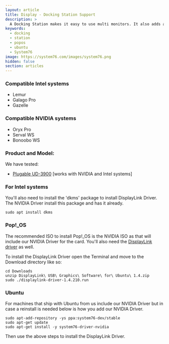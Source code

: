 ```yaml
---
layout: article
title: Display - Docking Station Support
description: >
  A Docking Station makes it easy to use multi monitors. It also adds an ethernet port, multi USB ports and more while only using one USB 3.0 port on your laptop.
keywords:
  - docking 
  - station
  - popos
  - ubuntu
  - System76
image: https://system76.com/images/system76.png
hidden: false
section: articles
---
```


### Compatible Intel systems

 - Lemur
 - Galago Pro
 - Gazelle

### Compatible NVIDIA systems

 - Oryx Pro
 - Serval WS
 - Bonoobo WS

### Product and Model:

We have tested:
 - [Plugable UD-3900](http://plugable.com/products/ud-3900/) [works with NVIDIA and Intel systems]

### For Intel systems

You'll also need to install the 'dkms' package to install DisplayLink Driver. The NVIDIA Driver install this package and has it already.

```
sudo apt install dkms
```

### Pop!_OS

The recommended ISO to install Pop!_OS is the NVIDIA ISO as that will include our NVIDIA Driver for the card. You'll also need the [DisplayLink driver](http://www.displaylink.com/downloads/ubuntu) as well.

To install the DisplayLink Driver open the Terminal and move to the Download directory like so:

```
cd Downloads
unzip DisplayLink\ USB\ Graphics\ Software\ for\ Ubuntu\ 1.4.zip
sudo ./displaylink-driver-1.4.210.run
```

### Ubuntu

For machines that ship with Ubuntu from us include our NVIDIA Driver but in case a reinstall is needed
below is how you add our NVIDIA Driver.

```
sudo apt-add-repository -ys ppa:system76-dev/stable
sudo apt-get update
sudo apt-get install -y system76-driver-nvidia
```

Then use the above steps to install the DisplayLink Driver.
